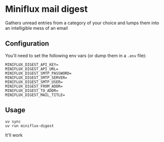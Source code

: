 # Miniflux mail digest
Gathers unread entries from a category of your choice and lumps them into an
intelligible mess of an email

## Configuration
You'll need to set the following env vars (or dump them in a `.env` file):

```
MINIFLUX_DIGEST_API_KEY=
MINIFLUX_DIGEST_API_URL=
MINIFLUX_DIGEST_SMTP_PASSWORD=
MINIFLUX_DIGEST_SMTP_SERVER=
MINIFLUX_DIGEST_SMTP_USER=
MINIFLUX_DIGEST_FROM_ADDR=
MINIFLUX_DIGEST_TO_ADDR=
MINIFLUX_DIGEST_MAIL_TITLE=
```

## Usage
``` shell
uv sync
uv run miniflux-digest
```

It'll work
